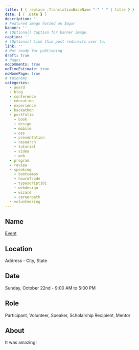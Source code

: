 ```yaml
---
title: { { replace .TranslationBaseName "-" " " | title } }
date: { { .Date } }
description: ''
# Featured image hosted on Imgur
banner: ''
# (Optional) Caption for banner image.
caption: ''
# (Optional) Link this post redirects user to.
link: ''
# Not ready for publishing
draft: true
# Pages
noComments: true
noTimeEstimate: true
noHomePage: true
# taxonomy
categories:
  - award
  - blog
  - conference
  - education
  - experience
  - hackathon
  - portfolio
    - book
    - design
    - mobile
    - oss
    - presentation
    - research
    - tutorial
    - video
    - web
  - program
  - review
  - speaking
    - bootcamps
    - hourofcode
    - typescript101
    - webdesign
    - wizard
    - careerpath
  - volunteering
---
```


## Name

[Event](https://google.com)

## Location

Address - City, State

## Date

Sunday, October 22nd - 9:00 AM to 5:00 PM

## Role

Participant, Volunteer, Speaker, Scholarship Recipient, Mentor

## About

It was amazing!
